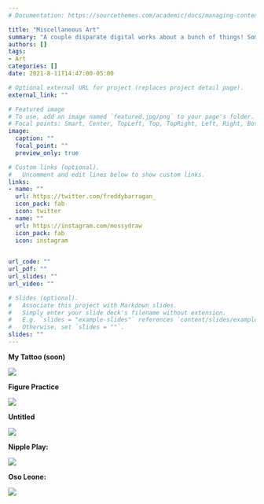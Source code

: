 ```yaml
---
# Documentation: https://sourcethemes.com/academic/docs/managing-content/

title: "Miscellaneous Art"
summary: "A couple disparate digital works about a bunch of things! Some practice, some personal."
authors: []
tags: 
- Art
categories: []
date: 2021-8-11T14:47:00-05:00

# Optional external URL for project (replaces project detail page).
external_link: ""

# Featured image
# To use, add an image named `featured.jpg/png` to your page's folder.
# Focal points: Smart, Center, TopLeft, Top, TopRight, Left, Right, BottomLeft, Bottom, BottomRight.
image:
  caption: ""
  focal_point: ""
  preview_only: true

# Custom links (optional).
#   Uncomment and edit lines below to show custom links.
links:
- name: ""
  url: https://twitter.com/freddybarragan_
  icon_pack: fab
  icon: twitter
- name: ""
  url: https://instagram.com/mossydraw
  icon_pack: fab
  icon: instagram
  

url_code: ""
url_pdf: ""
url_slides: ""
url_video: ""

# Slides (optional).
#   Associate this project with Markdown slides.
#   Simply enter your slide deck's filename without extension.
#   E.g. `slides = "example-slides"` references `content/slides/example-slides.md`.
#   Otherwise, set `slides = ""`.
slides: ""
---
```


**My Tattoo (soon)**

![ ](/media/tattoo_design.png)

**Figure Practice**

![ ](/media/figure.png)

**Untitled**

![ ](/media/inc_mom.png)

**Nipple Play:**

![ ](/media/nip.png)

**Oso Leone:**

![ ](/media/oso_leone.png)


